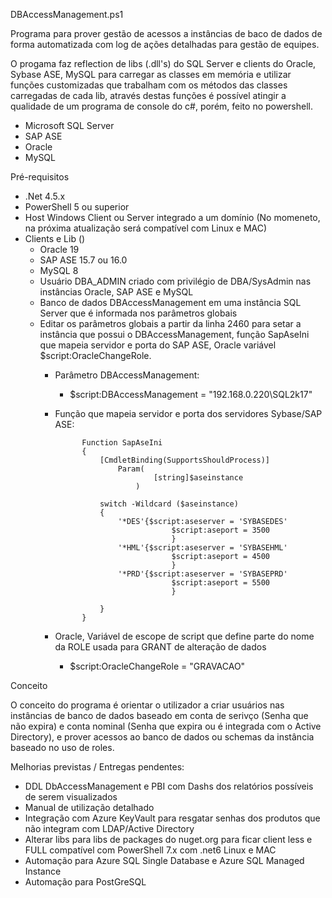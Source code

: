 DBAccessManagement.ps1

Programa para prover gestão de acessos a instâncias de baco de dados de forma automatizada com log de ações detalhadas para gestão de equipes.

O progama faz reflection de libs (.dll's) do SQL Server e clients do Oracle, Sybase ASE, MySQL para carregar as classes em memória e utilizar funções customizadas que trabalham com os métodos das classes carregadas de cada lib, através destas funções é possível atingir a qualidade de um programa de console do c#, porém, feito no powershell.

 - Microsoft SQL Server
 - SAP ASE 
 - Oracle
 - MySQL


Pré-requisitos

- .Net 4.5.x
- PowerShell 5 ou superior 
- Host Windows Client ou Server integrado a um domínio (No momeneto, na próxima atualização será compatível com Linux e MAC)
- Clients e Lib ()
    - Oracle 19
    - SAP ASE 15.7 ou 16.0
    - MySQL 8
    - Usuário DBA_ADMIN criado com privilégio de DBA/SysAdmin nas instâncias Oracle, SAP ASE e MySQL
    - Banco de dados DBAccessManagement em uma instância SQL Server que é informada nos parâmetros globais
    - Editar os parâmetros globais a partir da linha 2460 para setar a instância que possui o DBAccessManagement, função SapAseIni que mapeia servidor e porta do SAP ASE, Oracle variável $script:OracleChangeRole.
        - Parâmetro DBAccessManagement:
            - $script:DBAccessManagement = "192.168.0.220\SQL2k17"
        - Função que mapeia servidor e porta dos servidores Sybase/SAP ASE:
                    
                    Function SapAseIni
                    {
                        [CmdletBinding(SupportsShouldProcess)]
                            Param(
                                    [string]$aseinstance
                                )

                        switch -Wildcard ($aseinstance)
                        {
                            '*DES'{$script:aseserver = 'SYBASEDES'
                                        $script:aseport = 3500
                                        }
                            '*HML'{$script:aseserver = 'SYBASEHML'
                                        $script:aseport = 4500
                                        }
                            '*PRD'{$script:aseserver = 'SYBASEPRD'
                                        $script:aseport = 5500
                                        }
                            
                        }
                    }
        - Oracle, Variável de escope de script que define parte do nome da ROLE usada para GRANT de alteração de dados
            - $script:OracleChangeRole = "GRAVACAO"

Conceito

O conceito do programa é orientar o utilizador a criar usuários nas instâncias de banco de dados baseado em conta de serivço (Senha que não expira) e conta nominal (Senha que expira ou é integrada com o Active Directory), e prover acessos ao banco de dados ou schemas da instância baseado no uso de roles.


Melhorias previstas / Entregas pendentes:
- DDL DbAccessManagement e PBI com Dashs dos relatórios possíveis de serem visualizados
- Manual de utilização detalhado
- Integração com Azure KeyVault para resgatar senhas dos produtos que não integram com LDAP/Active Directory
- Alterar libs para libs de packages do nuget.org para ficar client less e FULL compatível com PowerShell 7.x com .net6 Linux e MAC
- Automação para Azure SQL Single Database e Azure SQL Managed Instance
- Automação para PostGreSQL

